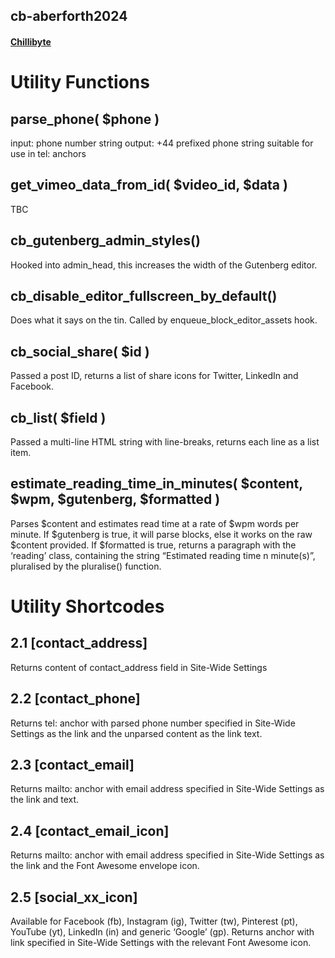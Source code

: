## cb-aberforth2024

#### [Chillibyte](https://www.chillibyte.co.uk)


# Utility Functions

##	parse_phone( $phone )
input: phone number string
output: +44 prefixed phone string suitable for use in tel: anchors
##	get_vimeo_data_from_id( $video_id, $data )
TBC
##	cb_gutenberg_admin_styles()
Hooked into admin_head, this increases the width of the Gutenberg editor.
##	cb_disable_editor_fullscreen_by_default()
Does what it says on the tin. Called by enqueue_block_editor_assets hook.
##	cb_social_share( $id )
Passed a post ID, returns a list of share icons for Twitter, LinkedIn and Facebook.
##	cb_list( $field )
Passed a multi-line HTML string with line-breaks, returns each line as a list item.
##	estimate_reading_time_in_minutes( $content, $wpm, $gutenberg, $formatted )
Parses $content and estimates read time at a rate of $wpm words per minute. If $gutenberg is true, it will parse blocks, else it works on the raw $content provided. If $formatted is true, returns a paragraph with the ‘reading’ class, containing the string “Estimated reading time n minute(s)”, pluralised by the pluralise() function.

# Utility Shortcodes

## 2.1	[contact_address]
Returns content of contact_address field in Site-Wide Settings
## 2.2	[contact_phone]
Returns tel: anchor with parsed phone number specified in Site-Wide Settings as the link and the unparsed content as the link text.
## 2.3	[contact_email]
Returns mailto: anchor with email address specified in Site-Wide Settings as the link and text.
## 2.4	[contact_email_icon]
Returns mailto: anchor with email address specified in Site-Wide Settings as the link and the Font Awesome envelope icon.
## 2.5	[social_xx_icon]
Available for Facebook (fb), Instagram (ig), Twitter (tw), Pinterest (pt), YouTube (yt), LinkedIn (in) and generic ‘Google’ (gp).
Returns anchor with link specified in Site-Wide Settings with the relevant Font Awesome icon.

